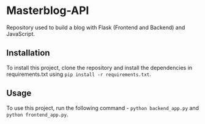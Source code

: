 # Masterblog-API

Repository used to build a blog with Flask (Frontend and Backend) and JavaScript.

## Installation

To install this project, clone the repository and install the dependencies in requirements.txt using `pip install -r requirements.txt`.

## Usage

To use this project, run the following command - `python backend_app.py` and `python frontend_app.py`.
